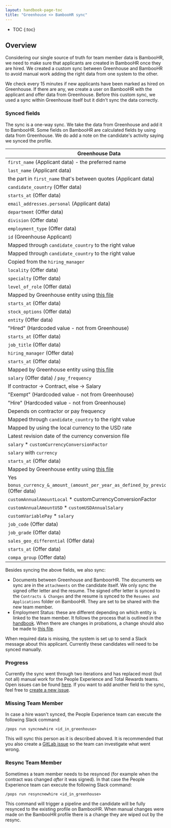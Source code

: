 ```yaml
---
layout: handbook-page-toc
title: "Greenhouse <> BambooHR sync"
---
```


- TOC
{:toc}

## Overview

Considering our single source of truth for team member data is BambooHR, we need to make sure that applicants
are created in BambooHR once they are hired. We created a custom sync between Greenhouse and BambooHR to avoid
manual work adding the right data from one system to the other.

We check every 15 minutes if new applicants have been marked as hired on Greenhouse. If there are
any, we create a user on BambooHR with the applicant and offer data from Greenhouse. Before
this custom sync, we used a sync within Greenhouse itself but it didn't sync the data correctly.


### Synced fields

The sync is a one-way sync. We take the data from Greenhouse and add it to BambooHR. Some fields on BambooHR are calculated fields by using data
from Greenhouse. We do add a note on the candidate's activity saying we synced the profile.

| Greenhouse Data                                                                                                                  | BambooHR Data                        |
| -------------------------------------------------------------------------------------------------------------------------------- | ------------------------------------ |
| `first_name` (Applicant data) - the preferred name                                                                               | `firstName`                          |
| `last_name` (Applicant data)                                                                                                     | `lastName`                           |
| the part in `first_name` that's between quotes (Applicant data)                                                                  | `preferredName`                      |
| `candidate_country` (Offer data)                                                                                                 | `country`                            |
| `starts_at` (Offer data)                                                                                                         | `hireDate`                           |
| `email_addresses.personal` (Applicant data)                                                                                      | `homeEmail`                          |
| `departmemt` (Offer data)                                                                                                        | `department`                         |
| `division` (Offer data)                                                                                                          | `division`                           |
| `employment_type` (Offer data)                                                                                                   | `customFullOrPartTime`               |
| `id` (Greenhouse Applicant)                                                                                                      | `customCandidateID`                  |
| Mapped through `candidate_country` to the right value                                                                            | `customPayFrequency`                 |
| Mapped through `candidate_country` to the right value                                                                            | `customRegion`                       |
| Copied from the `hiring_manager`                                                                                                 | `customCostCenter`                   |
| `locality` (Offer data)                                                                                                          | `customLocality`                     |
| `specialty` (Offer data)                                                                                                         | `customJobTitleSpeciality`           |
| `level_of_role` (Offer data)                                                                                                     | `customRole`                         |
| Mapped by Greenhouse entity using [this file](https://gitlab.com/gitlab-com/www-gitlab-com/-/blob/master/data/entity_mapper.yml) | `customEmployeeCorptoCorp`           |
| `starts_at` (Offer data)                                                                                                         | `customHireDate`                     |
| `stock_options` (Offer data)                                                                                                     | `customShares`                       |
| `entity` (Offer data)                                                                                                            | `customInc/BV`                       |
| "Hired" (Hardcoded value - not from Greenhouse)                                                                                  | `customNotes`                        |
| `starts_at` (Offer data)                                                                                                         | `date`                               |
| `job_title` (Offer data)                                                                                                         | `jobTitle`                           |
| `hiring_manager` (Offer data)                                                                                                    | `reportsTo`                          |
| `starts_at` (Offer data)                                                                                                         | `startDate`                          |
| Mapped by Greenhouse entity using [this file](https://gitlab.com/gitlab-com/www-gitlab-com/-/blob/master/data/entity_mapper.yml) | `location`                           |
| `salary` (Offer data) / `pay_frequency`                                                                                          | `rate`                               |
| If contractor -> Contract, else -> Salary                                                                                        | `type`                               |
| "Exempt" (Hardcoded value - not from Greenhouse)                                                                                 | `exempt`                             |
| "Hire" (Hardcoded value - not from Greenhouse)                                                                                   | `reason`                             |
| Depends on contractor or pay frequency                                                                                           | `paidPer`                            |
| Mapped through `candidate_country` to the right value                                                                            | `paySchedule`                        |
| Mapped by using the local currency to the USD rate                                                                               | `customCurrencyConversionFactor`     |
| Latest revision date of the currency conversion file                                                                             | `customConversionEffectiveDate`      |
| `salary` \* `customCurrencyConversionFactor`                                                                                     | `customUSDAnnualSalary`              |
| `salary` with `currency`                                                                                                         | `customLocalAnnualSalary`            |
| `starts_at` (Offer data)                                                                                                         | `customDate`                         |
| Mapped by Greenhouse entity using [this file](https://gitlab.com/gitlab-com/www-gitlab-com/-/blob/master/data/entity_mapper.yml) | `customType`                         |
| Yes                                                                                                                              | `customVariablePay`                  |
| `bonus_currency_&_amount_(amount_per_year_as_defined_by_previous_field)` (Offer data)                                            | `customAnnualAmountLocal`            |
| `customAnnualAmountLocal` \* customCurrencyConversionFactor                                                                      | `customAnnualAmountUSD`              |
| `customAnnualAmountUSD` \* `customUSDAnnualSalary`                                                                               | `customOTEUSD`                       |
| `customVariablePay` \* `salary`                                                                                                  | `customOTELocal`                     |
| `job_code` (Offer data)                                                                                                          | `customJobCode`                      |
| `job_grade` (Offer data)                                                                                                         | `customJobGrade`                     |
| `sales_geo_differential` (Offer data)                                                                                            | `customSalesGeoDifferential`         |
| `starts_at` (Offer data)                                                                                                         | `customEffectiveDate`                |
| `compa_group` (Offer data)                                                                                                       | `customExperienceFactor(CompaRatio)` |

Besides syncing the above fields, we also sync:

- Documents between Greenhouse and BamboorHR. The documents we sync are in the `attachments` on the
  candidate itself. We only sync the signed offer letter and the resume. The signed offer letter is
  synced to the `Contracts & Changes` and the resume is synced to the `Resumes and Applications`
  folder on BambooHR. They are set to be shared with the new team member.
- Employment Status: these are different depending on which entity is linked to the team member.
  It follows the process that is outlined in the [handbook](https://about.gitlab.com/handbook/people-group/general-onboarding/onboarding-processes/#adding-a-new-team-member-to-bamboohr). When there are changes in probations, a
  change should also be made to [this file](https://gitlab.com/gitlab-com/people-group/peopleops-eng/employment-automation/-/blob/master/data/probations.yml).

When required data is missing, the system is set up to send a Slack message about
this applicant. Currently these candidates will need to be synced manually.

### Progress

Currently the sync went through two iterations and has replaced most (but not all) manual work for the People Experience and Total Rewards teams.
Open issues can be found [here](https://gitlab.com/groups/gitlab-com/people-group/peopleops-eng/-/issues?scope=all&utf8=%E2%9C%93&state=opened&label_name[]=f-gh-bhr-sync).
If you want to add another field to the sync, feel free to [create a new issue](https://gitlab.com/gitlab-com/people-group/peopleops-eng/people-operations-engineering/-/issues/new).

### Missing Team Member

In case a hire wasn't synced, the People Experience team can execute the following
Slack command:

```
/pops run syncnewhire <id_in_greenhouse>
```

This will sync this person as it is described aboved. It is recommended that you
also create a [GitLab issue](https://gitlab.com/gitlab-com/people-group/peopleops-eng/employment-automation/issues/new?issuable_template=bug_with_greenhouse_bamboo_sync) so the team can investigate what went wrong.

### Resync Team Member

Sometimes a team member needs to be resynced (for example when the contract was changed _after_ it was signed). In that case the People Experience team can
execute the following Slack command:

```
/pops run resyncnewhire <id_in_greenhouse>
```

This command will trigger a pipeline and the candidate will be fully resynced to the existing profile
on BambooHR. When manual changes were made on the BambooHR profile there is a change they are wiped out
by the resync.
